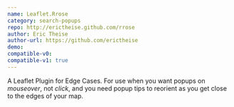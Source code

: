 ```yaml
---
name: Leaflet.Rrose
category: search-popups
repo: http://erictheise.github.com/rrose
author: Eric Theise
author-url: https://github.com/erictheise
demo: 
compatible-v0:
compatible-v1: true
---
```


A Leaflet Plugin for Edge Cases.  For use when you want popups on <em>mouseover</em>, not <em>click</em>, and you need popup tips to reorient as you get close to the edges of your map.
